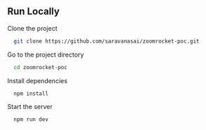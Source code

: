 
## Run Locally

Clone the project

```bash
  git clone https://github.com/saravanasai/zoomrocket-poc.git
```

Go to the project directory

```bash
  cd zoomrocket-poc
```

Install dependencies

```bash
  npm install
```

Start the server

```bash
  npm run dev
```


